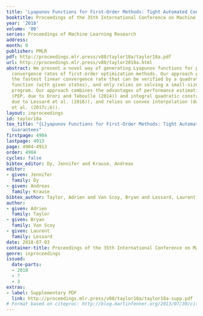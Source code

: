 ```yaml
---
title: 'Lyapunov Functions for First-Order Methods: Tight Automated Convergence Guarantees'
booktitle: Proceedings of the 35th International Conference on Machine Learning
year: '2018'
volume: '80'
series: Proceedings of Machine Learning Research
address: 
month: 0
publisher: PMLR
pdf: http://proceedings.mlr.press/v80/taylor18a/taylor18a.pdf
url: http://proceedings.mlr.press/v80/taylor2018a.html
abstract: We present a novel way of generating Lyapunov functions for proving linear
  convergence rates of first-order optimization methods. Our approach provably obtains
  the fastest linear convergence rate that can be verified by a quadratic Lyapunov
  function (with given states), and only relies on solving a small-sized semidefinite
  program. Our approach combines the advantages of performance estimation problems
  (PEP, due to Drori and Teboulle (2014)) and integral quadratic constraints (IQC,
  due to Lessard et al. (2016)), and relies on convex interpolation (due to Taylor
  et al. (2017c;b)).
layout: inproceedings
id: taylor18a
tex_title: "{L}yapunov Functions for First-Order Methods: Tight Automated Convergence
  Guarantees"
firstpage: 4904
lastpage: 4913
page: 4904-4913
order: 4904
cycles: false
bibtex_editor: Dy, Jennifer and Krause, Andreas
editor:
- given: Jennifer
  family: Dy
- given: Andreas
  family: Krause
bibtex_author: Taylor, Adrien and Van Scoy, Bryan and Lessard, Laurent
author:
- given: Adrien
  family: Taylor
- given: Bryan
  family: Van Scoy
- given: Laurent
  family: Lessard
date: 2018-07-03
container-title: Proceedings of the 35th International Conference on Machine Learning
genre: inproceedings
issued:
  date-parts:
  - 2018
  - 7
  - 3
extras:
- label: Supplementary PDF
  link: http://proceedings.mlr.press/v80/taylor18a/taylor18a-supp.pdf
# Format based on citeproc: http://blog.martinfenner.org/2013/07/30/citeproc-yaml-for-bibliographies/
---
```

